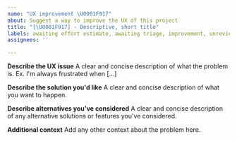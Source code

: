 ```yaml
---
name: "UX improvement \U0001F917"
about: Suggest a way to improve the UX of this project
title: "[\U0001F917] - Descriptive, short title"
labels: awaiting effort estimate, awaiting triage, improvement, unreviewed
assignees: ''

---
```


**Describe the UX issue**
A clear and concise description of what the problem is. Ex. I'm always frustrated when [...]

**Describe the solution you'd like**
A clear and concise description of what you want to happen.

**Describe alternatives you've considered**
A clear and concise description of any alternative solutions or features you've considered.

**Additional context**
Add any other context about the problem here.
